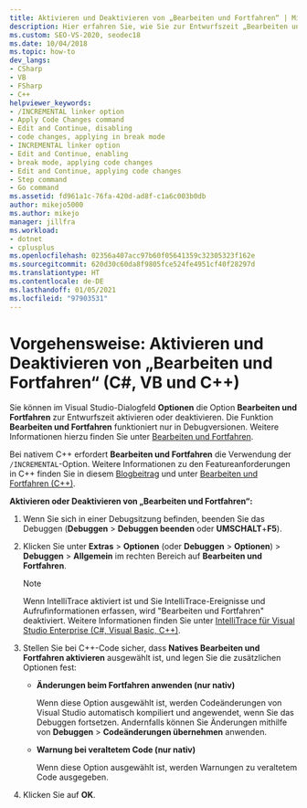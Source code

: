 ```yaml
---
title: Aktivieren und Deaktivieren von „Bearbeiten und Fortfahren“ | Microsoft-Dokumentation
description: Hier erfahren Sie, wie Sie zur Entwurfszeit „Bearbeiten und Fortfahren“ in den Visual Studio-Optionen deaktivieren und aktivieren. Die Funktion "Bearbeiten und Fortfahren" funktioniert nur in Debugversionen.
ms.custom: SEO-VS-2020, seodec18
ms.date: 10/04/2018
ms.topic: how-to
dev_langs:
- CSharp
- VB
- FSharp
- C++
helpviewer_keywords:
- /INCREMENTAL linker option
- Apply Code Changes command
- Edit and Continue, disabling
- code changes, applying in break mode
- INCREMENTAL linker option
- Edit and Continue, enabling
- break mode, applying code changes
- Edit and Continue, applying code changes
- Step command
- Go command
ms.assetid: fd961a1c-76fa-420d-ad8f-c1a6c003b0db
author: mikejo5000
ms.author: mikejo
manager: jillfra
ms.workload:
- dotnet
- cplusplus
ms.openlocfilehash: 02356a407acc97b60f05641359c32305323f162e
ms.sourcegitcommit: 620d30c60da8f9805fce524fe4951cf40f28297d
ms.translationtype: HT
ms.contentlocale: de-DE
ms.lasthandoff: 01/05/2021
ms.locfileid: "97903531"
---
```

# <a name="how-to-enable-and-disable-edit-and-continue-c-vb-c"></a>Vorgehensweise: Aktivieren und Deaktivieren von „Bearbeiten und Fortfahren“ (C#, VB und C++)

Sie können im Visual Studio-Dialogfeld **Optionen** die Option **Bearbeiten und Fortfahren** zur Entwurfszeit aktivieren oder deaktivieren. Die Funktion **Bearbeiten und Fortfahren** funktioniert nur in Debugversionen. Weitere Informationen hierzu finden Sie unter [Bearbeiten und Fortfahren](../debugger/edit-and-continue.md).

Bei nativem C++ erfordert **Bearbeiten und Fortfahren** die Verwendung der `/INCREMENTAL`-Option. Weitere Informationen zu den Featureanforderungen in C++ finden Sie in diesem [Blogbeitrag](https://devblogs.microsoft.com/cppblog/c-edit-and-continue-in-visual-studio-2015-update-3/) und unter [Bearbeiten und Fortfahren (C++)](../debugger/edit-and-continue-visual-cpp.md).

**Aktivieren oder Deaktivieren von „Bearbeiten und Fortfahren“:**

1. Wenn Sie sich in einer Debugsitzung befinden, beenden Sie das Debuggen (**Debuggen** > **Debuggen beenden** oder **UMSCHALT**+**F5**).

1. Klicken Sie unter **Extras** > **Optionen** (oder **Debuggen** > **Optionen**) > **Debuggen** > **Allgemein** im rechten Bereich auf **Bearbeiten und Fortfahren**.

    > [!NOTE]
    > Wenn IntelliTrace aktiviert ist und Sie IntelliTrace-Ereignisse und Aufrufinformationen erfassen, wird "Bearbeiten und Fortfahren" deaktiviert. Weitere Informationen finden Sie unter [IntelliTrace für Visual Studio Enterprise (C#, Visual Basic, C++)](../debugger/intellitrace.md).

1. Stellen Sie bei C++-Code sicher, dass **Natives Bearbeiten und Fortfahren aktivieren** ausgewählt ist, und legen Sie die zusätzlichen Optionen fest:
    - **Änderungen beim Fortfahren anwenden (nur nativ)**

      Wenn diese Option ausgewählt ist, werden Codeänderungen von Visual Studio automatisch kompiliert und angewendet, wenn Sie das Debuggen fortsetzen. Andernfalls können Sie Änderungen mithilfe von **Debuggen** > **Codeänderungen übernehmen** anwenden.

    - **Warnung bei veraltetem Code (nur nativ)**

      Wenn diese Option ausgewählt ist, werden Warnungen zu veraltetem Code ausgegeben.

1. Klicken Sie auf **OK**.
